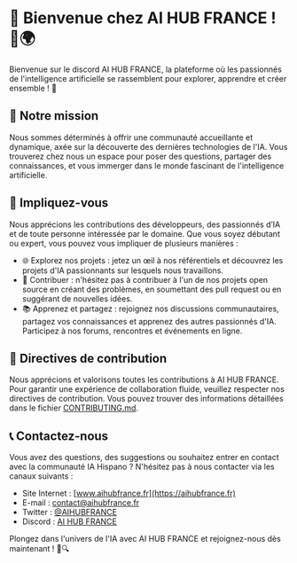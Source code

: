 # 👋 Bienvenue chez AI HUB FRANCE ! 🤖🌍

Bienvenue sur le discord AI HUB FRANCE, la plateforme où les passionnés de l'intelligence artificielle se rassemblent pour explorer, apprendre et créer ensemble ! 🚀

## 🎯 Notre mission

Nous sommes déterminés à offrir une communauté accueillante et dynamique, axée sur la découverte des dernières technologies de l'IA. Vous trouverez chez nous un espace pour poser des questions, partager des connaissances, et vous immerger dans le monde fascinant de l'intelligence artificielle.

## 🚀 Impliquez-vous

Nous apprécions les contributions des développeurs, des passionnés d’IA et de toute personne intéressée par le domaine. Que vous soyez débutant ou expert, vous pouvez vous impliquer de plusieurs manières :

- 🌐 Explorez nos projets : jetez un œil à nos référentiels et découvrez les projets d'IA passionnants sur lesquels nous travaillons.
- 🌟 Contribuer : n'hésitez pas à contribuer à l'un de nos projets open source en créant des problèmes, en soumettant des pull request ou en suggérant de nouvelles idées.
- 📚 Apprenez et partagez : rejoignez nos discussions communautaires, partagez vos connaissances et apprenez des autres passionnés d'IA. Participez à nos forums, rencontres et événements en ligne.

## 📝 Directives de contribution

Nous apprécions et valorisons toutes les contributions à AI HUB FRANCE. Pour garantir une expérience de collaboration fluide, veuillez respecter nos directives de contribution. Vous pouvez trouver des informations détaillées dans le fichier [CONTRIBUTING.md](CONTRIBUTING.md).

## 📞 Contactez-nous

Vous avez des questions, des suggestions ou souhaitez entrer en contact avec la communauté IA Hispano ? N'hésitez pas à nous contacter via les canaux suivants :

- Site Internet : [www.aihubfrance.fr](https://aihubfrance.fr)
- E-mail : contact@aihubfrance.fr
- Twitter : [@AIHUBFRANCE](https://twitter.com/AIHUBFRANCE)
- Discord : [AI HUB FRANCE](https://discord.gg/aihubfr)

Plongez dans l'univers de l'IA avec AI HUB FRANCE et rejoignez-nous dès maintenant ! 🤗🔍

